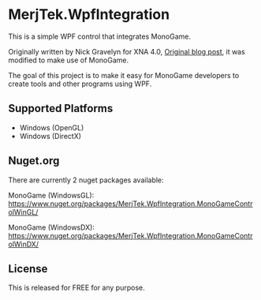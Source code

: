 # MerjTek.WpfIntegration

This is a simple WPF control that integrates MonoGame.

Originally written by Nick Gravelyn for XNA 4.0, [Original blog post](http://blogs.msdn.com/b/nicgrave/archive/2010/07/25/rendering-with-xna-framework-4-0-inside-of-a-wpf-application.aspx), it was modified to make use of MonoGame.

The goal of this project is to make it easy for MonoGame developers to create tools and other programs using WPF.

## Supported Platforms

* Windows (OpenGL)
* Windows (DirectX)

## Nuget.org
There are currently 2 nuget packages available:

MonoGame (WindowsGL):
https://www.nuget.org/packages/MerjTek.WpfIntegration.MonoGameControlWinGL/

MonoGame (WindowsDX):
https://www.nuget.org/packages/MerjTek.WpfIntegration.MonoGameControlWinDX/

## License

This is released for FREE for any purpose.
